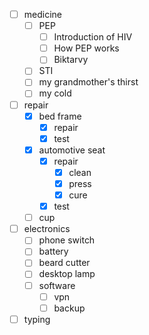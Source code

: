 - [ ] medicine
	- [ ] PEP
		- [ ] Introduction of HIV
		- [ ] How PEP works
		- [ ] Biktarvy
	- [ ] STI
	- [ ] my grandmother's thirst
	- [ ] my cold
- [ ] repair
	- [x] bed frame
		- [x] repair
		- [x] test
	- [x] automotive seat
		- [x] repair
			- [x] clean
			- [x] press
			- [x] cure
		- [x] test 
	- [ ] cup
- [ ] electronics
	- [ ] phone switch
	- [ ] battery
	- [ ] beard cutter
	- [ ] desktop lamp
	- [ ] software
		- [ ] vpn
		- [ ] backup
- [ ] typing
<!--stackedit_data:
eyJoaXN0b3J5IjpbMTk5MTgwODM2MiwxNzQ2NTA3NzEzXX0=
-->